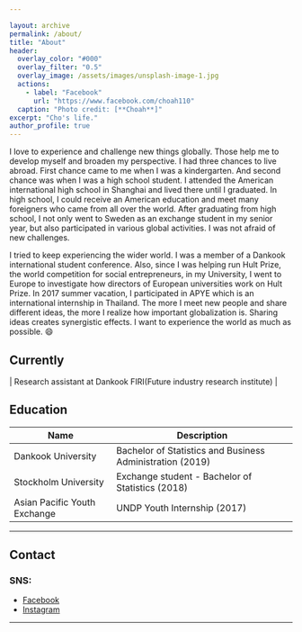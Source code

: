 ```yaml
---

layout: archive
permalink: /about/
title: "About"
header:
  overlay_color: "#000"
  overlay_filter: "0.5"
  overlay_image: /assets/images/unsplash-image-1.jpg
  actions:
    - label: "Facebook"
      url: "https://www.facebook.com/choah110"
  caption: "Photo credit: [**Choah**]"
excerpt: "Cho's life."
author_profile: true
---
```


  I love to experience and challenge new things globally. Those help me to develop myself and broaden my perspective. I had three chances to live abroad. First chance came to me when I was a kindergarten. And second chance was when I was a high school student. I attended the American international high school in Shanghai and lived there until I graduated. In high school, I could receive an American education and meet many foreigners who came from all over the world. After graduating from high school, I not only went to Sweden as an exchange student in my senior year, but also participated in various global activities. I was not afraid of new challenges. 
 
  I tried to keep experiencing the wider world. I was a member of a Dankook international student conference. Also, since I was helping run Hult Prize, the world competition for social entrepreneurs, in my University, I went to Europe to investigate how directors of European universities work on Hult Prize. In 2017 summer vacation, I participated in APYE which is an international internship in Thailand. The more I meet new people and share different ideas, the more I realize how important globalization is. Sharing ideas creates synergistic effects. I want to experience the world as much as possible. :smile:


## Currently

| Research assistant at Dankook FIRI(Future industry research institute) |


## Education

| Name                                        | Description                                           |
| ------------------------------------------- | ----------------------------------------------------- |
| Dankook University | Bachelor of Statistics and Business Administration (2019) |
| Stockholm University | Exchange student - Bachelor of Statistics (2018) |
| Asian Pacific Youth Exchange | UNDP Youth Internship (2017) |


---

## Contact

### SNS:

- [Facebook](https://www.facebook.com/choah110)
- [Instagram](https://www.instagram.com/gyungah_cho/?hl=en)


---
